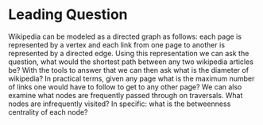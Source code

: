 # Leading Question
Wikipedia can be modeled as a directed graph as follows: each page is represented by a vertex and each link from one page to another is represented by a directed edge. Using this representation we can ask the question, what would the shortest path between any two wikipedia articles be? With the tools to answer that we can then ask what is the diameter of wikipedia? In practical terms, given any page what is the maximum number of links one would have to follow to get to any other page? We can also examine what nodes are frequently passed through on traversals. What nodes are infrequently visited? In specific: what is the betweenness centrality of each node? 

